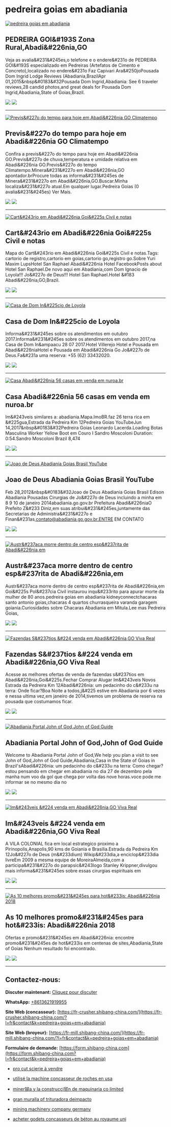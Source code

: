 # pedreira goias em abadiania

<a href="https://swt.shibang-china.com/?l=fr&img&k=pedreira+goias+em+abadiania" target="_blank">![pedreira goias em abadiania](http://static.shibang-china.com/all-800x300/906.jpg)</a>

## PEDREIRA GOI&#193S Zona Rural,Abadi&#226nia,GO
Veja as avalia&#231&#245es,o telefone e o endere&#231o de PEDREIRA GOI&#193S especializado em Pedreiras (Artefatos de Cimento e Concreto),localizado no endere&#231o Faz Capivari Ara&#250joPousada Dom Ingrid Lodge Reviews (Abadiania,BrazilApr 01,2015&nbsp&#0183&#32Pousada Dom Ingrid,Abadiania: See 6 traveler reviews,28 candid photos,and great deals for Pousada Dom Ingrid,Abadiania,State of Goias,Brazil.


<a href="https://whatsapp.shibangsoft.com/WhatsApp.php" target="_blank" title="WhatsApp">![](http://static.shibang-china.com/icon/whatsapp.png)</a> <a href="https://swt.shibang-china.com/?l=fr&icon&k=pedreira+goias+em+abadiania" target="_blank">![](http://static.shibang-china.com/icon/chat-fr.png)</a>

---

<a href="https://swt.shibang-china.com/?l=fr&img&k=pedreira+goias+em+abadiania" target="_blank">![Previs&#227o do tempo para hoje em Abadi&#226nia GO Climatempo](http://static.shibang-china.com/all-800x300/790.jpg)</a>

## Previs&#227o do tempo para hoje em Abadi&#226nia GO Climatempo
Confira a previs&#227o do tempo para hoje em Abadi&#226nia GO.Previs&#227o de chuva,temperatura e umidade relativa em Abadi&#226nia GO.Previs&#227o do tempo Climatempo.Minera&#231&#227o em Abadi&#226nia,GO apontador.brProcure todas as informa&#231&#245es de Minera&#231&#227o em Abadi&#226nia,GO.Buscar.Minha localiza&#231&#227o atual.Em qualquer lugar.Pedreira Goias (0 avalia&#231&#245es) Ver Mais.


<a href="https://whatsapp.shibangsoft.com/WhatsApp.php" target="_blank" title="WhatsApp">![](http://static.shibang-china.com/icon/whatsapp.png)</a> <a href="https://swt.shibang-china.com/?l=fr&icon&k=pedreira+goias+em+abadiania" target="_blank">![](http://static.shibang-china.com/icon/chat-fr.png)</a>

---

<a href="https://swt.shibang-china.com/?l=fr&img&k=pedreira+goias+em+abadiania" target="_blank">![Cart&#243rio em Abadi&#226nia Goi&#225s Civil e notas](http://static.shibang-china.com/all-800x300/942.jpg)</a>

## Cart&#243rio em Abadi&#226nia Goi&#225s Civil e notas
Mapa do Cart&#243rio em Abadi&#226nia Goi&#225s Civil e notas.Tags: cartorio de registro,cartorio em goias,cartorio go,registro go.Sobre Yuri Maxim LupsHotel San Raphael Abadi&#226nia Hotel FacebookPosts about Hotel San Raphael.De novo aqui em Abadiania,com Dom Ignacio de Loyola!!! Jo&#227o de Deus!!! Hotel San Raphael.Hotel &#183 Abadi&#226nia,GO,Brazil.


<a href="https://whatsapp.shibangsoft.com/WhatsApp.php" target="_blank" title="WhatsApp">![](http://static.shibang-china.com/icon/whatsapp.png)</a> <a href="https://swt.shibang-china.com/?l=fr&icon&k=pedreira+goias+em+abadiania" target="_blank">![](http://static.shibang-china.com/icon/chat-fr.png)</a>

---

<a href="https://swt.shibang-china.com/?l=fr&img&k=pedreira+goias+em+abadiania" target="_blank">![Casa de Dom In&#225cio de Loyola](http://static.shibang-china.com/all-800x300/321.jpg)</a>

## Casa de Dom In&#225cio de Loyola
Informa&#231&#245es sobre os atendimentos em outubro 2017.Informa&#231&#245es sobre os atendimentos em outubro 2017,na Casa de Dom In&ampaacu 28 07 2017.Hotel Villerejo Hotel e Pousada em Abadi&#226niaHotel e Pousada em Abadi&#226nia Go Jo&#227o de Deus.Fa&#231a uma reserva: +55 (62) 33432020.


<a href="https://whatsapp.shibangsoft.com/WhatsApp.php" target="_blank" title="WhatsApp">![](http://static.shibang-china.com/icon/whatsapp.png)</a> <a href="https://swt.shibang-china.com/?l=fr&icon&k=pedreira+goias+em+abadiania" target="_blank">![](http://static.shibang-china.com/icon/chat-fr.png)</a>

---

<a href="https://swt.shibang-china.com/?l=fr&img&k=pedreira+goias+em+abadiania" target="_blank">![Casa Abadi&#226nia 56 casas em venda em nuroa.br](http://static.shibang-china.com/all-800x300/551.jpg)</a>

## Casa Abadi&#226nia 56 casas em venda em nuroa.br
Im&#243veis similares a: abadiania.Mapa.ImoBR.faz 26 terra rica em &#225gua,Estrada da Pedreira Km 12Pedreira Goias YouTubeJun 14,2017&nbsp&#0183&#32Pedreira Goias Leonardo Lacerda.Loading Botas Masculina Worker Yellow Boot em Couro I Sandro Moscoloni Duration: 0:54.Sandro Moscoloni Brazil 8,474


<a href="https://whatsapp.shibangsoft.com/WhatsApp.php" target="_blank" title="WhatsApp">![](http://static.shibang-china.com/icon/whatsapp.png)</a> <a href="https://swt.shibang-china.com/?l=fr&icon&k=pedreira+goias+em+abadiania" target="_blank">![](http://static.shibang-china.com/icon/chat-fr.png)</a>

---

<a href="https://swt.shibang-china.com/?l=fr&img&k=pedreira+goias+em+abadiania" target="_blank">![Joao de Deus Abadiania Goias Brasil YouTube](http://static.shibang-china.com/all-800x300/231.jpg)</a>

## Joao de Deus Abadiania Goias Brasil YouTube
Feb 28,2012&nbsp&#0183&#32Joao de Deus Abadiania Goias Brasil Edison Abadiania Pousadas Cirurgias de Jo&#227o de Deus incluindo a minha em 8 9 10 de janeiro 2014abadiania.go.gov.br Prefeitura Abadi&#226niaO Prefeito Z&#233 Diniz,em suas atribui&#231&#245es,juntamente das Secretarias de Administra&#231&#227o e Finan&#231as,contato@abadiania.go.gov.br.ENTRE EM CONTATO


<a href="https://whatsapp.shibangsoft.com/WhatsApp.php" target="_blank" title="WhatsApp">![](http://static.shibang-china.com/icon/whatsapp.png)</a> <a href="https://swt.shibang-china.com/?l=fr&icon&k=pedreira+goias+em+abadiania" target="_blank">![](http://static.shibang-china.com/icon/chat-fr.png)</a>

---

<a href="https://swt.shibang-china.com/?l=fr&img&k=pedreira+goias+em+abadiania" target="_blank">![Austr&#237aca morre dentro de centro esp&#237rita de Abadi&#226nia,em](http://static.shibang-china.com/all-800x300/990.jpg)</a>

## Austr&#237aca morre dentro de centro esp&#237rita de Abadi&#226nia,em
Austr&#237aca morre dentro de centro esp&#237rita de Abadi&#226nia,em Goi&#225s Pol&#237cia Civil instaurou inqu&#233rito para apurar morte da mulher de 80 anos.pedreira goias em abadiania kidneyconnectchacaras santo antonio goias,chacaras 4 quartos churrasqueira varanda garagem goiania.Curiosidades sobre Chacaras Abadiania em Mitula.Lee mas Pedreira Goias,


<a href="https://whatsapp.shibangsoft.com/WhatsApp.php" target="_blank" title="WhatsApp">![](http://static.shibang-china.com/icon/whatsapp.png)</a> <a href="https://swt.shibang-china.com/?l=fr&icon&k=pedreira+goias+em+abadiania" target="_blank">![](http://static.shibang-china.com/icon/chat-fr.png)</a>

---

<a href="https://swt.shibang-china.com/?l=fr&img&k=pedreira+goias+em+abadiania" target="_blank">![Fazendas S&#237tios &#224 venda em Abadi&#226nia,GO Viva Real](http://static.shibang-china.com/all-800x300/853.jpg)</a>

## Fazendas S&#237tios &#224 venda em Abadi&#226nia,GO Viva Real
Acesse as melhores ofertas de venda de fazendas s&#237tios em Abadi&#226nia,Goi&#225s.Fechar Comprar Alugar Im&#243veis Novos Estrada da Pedreira Km 12Abadi&#226nia: um pedacinho do c&#233u na terra: Onde ficar?Boa Noite a todos,j&#225 estive em Abadiania por 6 vezes e nessa ultima vez,em janeiro de 2014,tivemos um problema de reserva na pousada que costumamos ficar.


<a href="https://whatsapp.shibangsoft.com/WhatsApp.php" target="_blank" title="WhatsApp">![](http://static.shibang-china.com/icon/whatsapp.png)</a> <a href="https://swt.shibang-china.com/?l=fr&icon&k=pedreira+goias+em+abadiania" target="_blank">![](http://static.shibang-china.com/icon/chat-fr.png)</a>

---

<a href="https://swt.shibang-china.com/?l=fr&img&k=pedreira+goias+em+abadiania" target="_blank">![Abadiania Portal John of God,John of God Guide](http://static.shibang-china.com/all-800x300/1322.jpg)</a>

## Abadiania Portal John of God,John of God Guide
Welcome to Abadiania Portal John of God,We help you plan a visit to see John of God,John of God Guide,Abadiania,Casa in the State of Goias in Brazil'sAbadi&#226nia: um pedacinho do c&#233u na terra: Como chegar?estou pensando em chegar em abadiania no dia 27 de dezembro pela manha num voo da gol que chega por volta das nove horas.voce pode me informar se no mesmo dia no


<a href="https://whatsapp.shibangsoft.com/WhatsApp.php" target="_blank" title="WhatsApp">![](http://static.shibang-china.com/icon/whatsapp.png)</a> <a href="https://swt.shibang-china.com/?l=fr&icon&k=pedreira+goias+em+abadiania" target="_blank">![](http://static.shibang-china.com/icon/chat-fr.png)</a>

---

<a href="https://swt.shibang-china.com/?l=fr&img&k=pedreira+goias+em+abadiania" target="_blank">![Im&#243veis &#224 venda em Abadi&#226nia,GO Viva Real](http://static.shibang-china.com/all-800x300/687.jpg)</a>

## Im&#243veis &#224 venda em Abadi&#226nia,GO Viva Real
A VILA COLONIAL fica em local estrategico proximo a Pirinopolis,Anapolis,90 kms de Goiania e Brasilia.Estrada da Pedreira Km 12Jo&#227o de Deus (m&#233dium) Wikip&#233dia,a enciclop&#233dia livreEm 2009 a mesma equipe de MoreiraAlmeida,com a participa&#231&#227o do parapsic&#243logo Stanley Krippner,divulgou mais informa&#231&#245es sobre essas cirurgias espirituais em


<a href="https://whatsapp.shibangsoft.com/WhatsApp.php" target="_blank" title="WhatsApp">![](http://static.shibang-china.com/icon/whatsapp.png)</a> <a href="https://swt.shibang-china.com/?l=fr&icon&k=pedreira+goias+em+abadiania" target="_blank">![](http://static.shibang-china.com/icon/chat-fr.png)</a>

---

<a href="https://swt.shibang-china.com/?l=fr&img&k=pedreira+goias+em+abadiania" target="_blank">![As 10 melhores promo&#231&#245es para hot&#233is: Abadi&#226nia 2018](http://static.shibang-china.com/all-800x300/246.jpg)</a>

## As 10 melhores promo&#231&#245es para hot&#233is: Abadi&#226nia 2018
Ofertas e promo&#231&#245es em Abadi&#226nia: encontre promo&#231&#245es de hot&#233is em centenas de sites,Abadiania,State of Goias Nenhum resultado foi encontrado.

<a href="https://whatsapp.shibangsoft.com/WhatsApp.php" target="_blank" title="WhatsApp">![](http://static.shibang-china.com/icon/whatsapp.png)</a> <a href="https://swt.shibang-china.com/?l=fr&icon&k=pedreira+goias+em+abadiania" target="_blank">![](http://static.shibang-china.com/icon/chat-fr.png)</a>

---
## Contactez-nous:

**Discuter maintenant:** [Cliquez pour discuter](https://swt.shibang-china.com?l=fr&contact&k=pedreira+goias+em+abadiania)

**WhatsApp:**  [+8613621919955](https://whatsapp.shibangsoft.com/WhatsApp.php)

**Site Web (concasseur):** [https://fr-crusher.shibang-china.com/](https://fr-crusher.shibang-china.com/?l=fr&contact&k=pedreira+goias+em+abadiania)

**Site Web (broyeur):** [https://fr-mill.shibang-china.com/](https://fr-mill.shibang-china.com/?l=fr&contact&k=pedreira+goias+em+abadiania)

**Formulaire de demande:** [https://form.shibang-china.com](https://form.shibang-china.com?l=fr&contact&k=pedreira+goias+em+abadiania)

* [pro cut scierie à vendre](../65/pro%20cut%20scierie%20%C3%A0%20vendre.md)

* [utilisé la machine concasseur de roches en usa](../65/utilis%C3%A9%20la%20machine%20concasseur%20de%20roches%20en%20usa.md)

* [miner铆a y la construcci贸n de maquinaria co limited](../63/miner%E9%93%86a%20y%20la%20construcci%E8%B4%B8n%20de%20maquinaria%20co%20limited.md)

* [gran muralla pf trituradora deimpacto](../62/gran%20muralla%20pf%20trituradora%20deimpacto.md)

* [mining machinery company germany](../63/mining%20machinery%20company%20germany.md)

* [acheter godets concasseurs de béton au royaume uni](../61/acheter%20godets%20concasseurs%20de%20b%C3%A9ton%20au%20royaume%20uni.md)